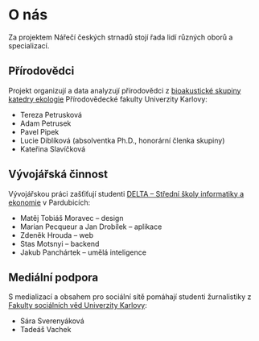 # O nás
Za projektem Nářečí českých strnadů stojí řada lidí různých oborů a specializací.

## Přírodovědci

Projekt organizují a data analyzují přírodovědci z [bioakustické skupiny katedry ekologie](https://natur.cuni.cz/biologie/katedry-a-pracoviste/katedra-ekologie/veda-a-vyzkum/probihajici-projekty/bioakusticka-skupina) Přírodovědecké fakulty Univerzity Karlovy:

- Tereza Petrusková
- Adam Petrusek
- Pavel Pipek
- Lucie Diblíková (absolventka Ph.D., honorární členka skupiny)
- Kateřina Slavíčková

## Vývojářská činnost
Vývojářskou práci zašťiťují studenti [DELTA – Střední školy informatiky a ekonomie](https://delta-skola.cz) v Pardubicích:

- Matěj Tobiáš Moravec – design
- Marian Pecqueur a Jan Drobílek – aplikace
- Zdeněk Hrouda – web
- Stas Motsnyi – backend
- Jakub Panchártek – umělá inteligence

## Mediální podpora
S medializací a obsahem pro sociální sítě pomáhají studenti žurnalistiky z [Fakulty sociálních věd Univerzity Karlovy](https://fsv.cuni.cz/):
- Sára Sverenyáková
- Tadeáš Vachek
